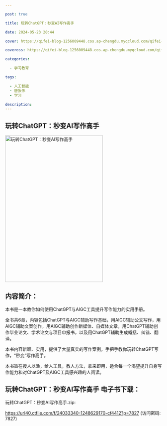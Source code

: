 ```yaml
---

post: true

title: 玩转ChatGPT：秒变AI写作高手

date: 2024-05-23 20:44

cover: https://qifei-blog-1256009448.cos.ap-chengdu.myqcloud.com/qifei-blog/6612530168eb935713e230e3.jpg

coveross: https://qifei-blog-1256009448.cos.ap-chengdu.myqcloud.com/qifei-blog/6612530168eb935713e230e3.jpg

categories:

  - 学习教育

tags:

  - 人工智能
  - 唐振伟
  - 学习

description:
---
```


## 玩转ChatGPT：秒变AI写作高手
<img alt="玩转ChatGPT：秒变AI写作高手 " class="aligncenter loaded" data-was-processed="true" decoding="async" fetchpriority="high" height="471" src="https://qifei-blog-1256009448.cos.ap-chengdu.myqcloud.com/qifei-blog/6612530168eb935713e230e3.jpg " style="cursor: zoom-in;" width="314"/>

## 内容简介：

本书是一本教你如何使用ChatGPT与AIGC工具提升写作能力的实用手册。

全书共6章，内容包括ChatGPT与AIGC辅助写作基础，用AIGC辅助公文写作，用AIGC辅助文案创作，用AIGC辅助创作新媒体、自媒体文章，用ChatGPT辅助创作毕业论文、学术论文与项目申报书，以及用ChatGPT辅助生成概括、纠错、翻译。

本书内容新颖、实用，提供了大量真实的写作案例，手把手教你玩转ChatGPT写作，“秒变”写作高手。

本书旨在授人以渔，给人工具，教人方法，拿来即用，适合每一个渴望提升自身写作能力和对ChatGPT及AIGC工具感兴趣的人阅读。

## 玩转ChatGPT：秒变AI写作高手 电子书下载：
玩转ChatGPT：秒变AI写作高手.zip: 

https://url40.ctfile.com/f/24033340-1248629170-cf4412?p=7827 (访问密码: 7827)

